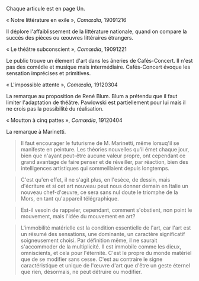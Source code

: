 Chaque articule est en page Un.

« Notre littérature en exile », *Comœdia*, 19091216

Il déplore l'affaiblissement de la littérature nationale, quand on compare la succés des pièces ou œouvres littéraires étrangers.

« Le théâtre subconscient », *Comœdia*, 19091221

Le public trouve un élement d'art dans les âneries de Cafés-Concert. Il n'est pas des comédie et musique mais intermédiaire. Cafés-Concert évoque les sensation imprécises et primitives.

« L'impossible attente », *Comœdia*, 19120304

La remarque au proposition de René Blum. Blum a prétendu que il faut limiter l'adaptation de théâtre. Pawlowski est partiellement pour lui mais il ne crois pas la possibilité du réalisation.

« Moutton à cinq pattes », *Comœdia*, 19120404

La remarque à Marinetti.
>Il faut encourager le futurisme de M. Marinetti, même lorsuq'il se manifeste en peinture. Les théories nouvelles qu'il émet chaque jour, bien que n'ayant peut-être aucune valeur propre, ont cependant ce grand avantage de faire penser et de réveiller, par réaction, bien des intelligences artistiques qui sommeillaient depuis longtemps.

>C'est qu'en effet, il ne s'agit plus, en l'esèce, de dessin, mais d'écriture et si cet art nouveau peut nous donner demain en Italie un nouveau chef-d'œuvre, ce sera sans nul doute le triomphe de la Mors, en tant qu'appareil télégraphique.

>Est-il vesoin de rappeler, cependant, comment s'obstient, non point le mouvement, mais l'idée du mouvement en art?

>L'immobilité matérielle est la condition essentielle de l'art, car l'art est un résumé des sensations, une dominante, un caractère significatif soigneusement choisi. Par définition même, il ne saurait s'accommoder de la multiplicité. Il est immobile comme les dieux, omniscients, et cela pour l'éternité. C'est le propre du monde matériel que de se modifier sans cesse. C'est au contraire le signe caractéristique et unique de l'œuvre d'art que d'être un geste éternel que rien, désormais, ne peut détruire ou modifier.
